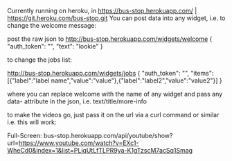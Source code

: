 

Currently running on heroku, in https://bus-stop.herokuapp.com/ | https://git.heroku.com/bus-stop.git
You can post data into any widget, i.e. to change the welcome message:

post the raw json to http://bus-stop.herokuapp.com/widgets/welcome
{ "auth_token": "", "text": "lookie" }

to change the jobs list:

http://bus-stop.herokuapp.com/widgets/jobs
{ "auth_token": "", "items":[{"label":"label name","value":"value"},{"label":"label2","value":"value2"}] }

where you can replace welcome with the name of any widget and pass any data- attribute in the json, i.e. text/title/more-info

to make the videos go, just pass it on the url via a curl command or similar i.e. this will work:

Full-Screen:
bus-stop.herokuapp.com/api/youtube/show?url=https://www.youtube.com/watch?v=EXc1-WheCd0&index=1&list=PLiqUtLfTLPR9ya-K1gTzscM7acSq1Smag
